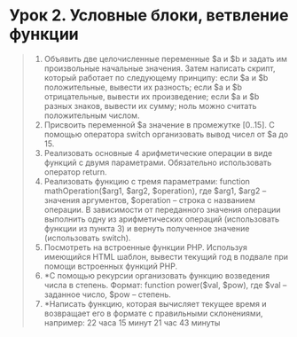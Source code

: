 # Урок 2. Условные блоки, ветвление функции

> 1. Объявить две целочисленные переменные $a и $b и задать им произвольные начальные значения. Затем написать скрипт, который работает по следующему принципу:
если $a и $b положительные, вывести их разность;
если $а и $b отрицательные, вывести их произведение;
если $а и $b разных знаков, вывести их сумму;
ноль можно считать положительным числом.
> 2. Присвоить переменной $а значение в промежутке [0..15]. С помощью оператора switch организовать вывод чисел от $a до 15.
> 3. Реализовать основные 4 арифметические операции в виде функций с двумя параметрами. Обязательно использовать оператор return.
> 4. Реализовать функцию с тремя параметрами: function mathOperation($arg1, $arg2, $operation), где $arg1, $arg2 – значения аргументов, $operation – строка с названием операции. В зависимости от переданного значения операции выполнить одну из арифметических операций (использовать функции из пункта 3) и вернуть полученное значение (использовать switch).
> 5. Посмотреть на встроенные функции PHP. Используя имеющийся HTML шаблон, вывести текущий год в подвале при помощи встроенных функций PHP.
> 6. *С помощью рекурсии организовать функцию возведения числа в степень. Формат: function power($val, $pow), где $val – заданное число, $pow – степень.
> 7. *Написать функцию, которая вычисляет текущее время и возвращает его в формате с правильными склонениями, например:
22 часа 15 минут
21 час 43 минуты

